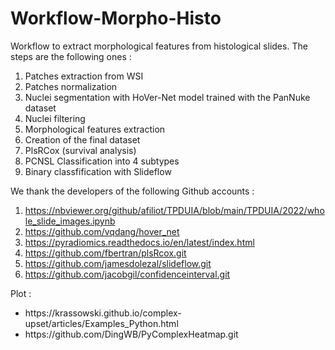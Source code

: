 # Workflow-Morpho-Histo
Workflow to extract morphological features from histological slides. The steps are the following ones :
  1. Patches extraction from WSI
  2. Patches normalization
  3. Nuclei segmentation with HoVer-Net model trained with the PanNuke dataset
  4. Nuclei filtering
  5. Morphological features extraction
  6. Creation of the final dataset
  7. PlsRCox (survival analysis)
  8. PCNSL Classification into 4 subtypes
  9. Binary classfification with Slideflow

We thank the developers of the following Github accounts :
  1. https://nbviewer.org/github/afiliot/TPDUIA/blob/main/TPDUIA/2022/whole_slide_images.ipynb
  3. https://github.com/vqdang/hover_net
  5. https://pyradiomics.readthedocs.io/en/latest/index.html
  7. https://github.com/fbertran/plsRcox.git
  9. https://github.com/jamesdolezal/slideflow.git
  10. https://github.com/jacobgil/confidenceinterval.git

  Plot :
  <ul>
  <li>https://krassowski.github.io/complex-upset/articles/Examples_Python.html</li>
  <li>https://github.com/DingWB/PyComplexHeatmap.git</li>
</ul>

